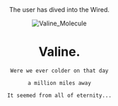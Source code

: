 <div align="center">
The user has dived into the Wired.

![Valine_Molecule](https://upload.wikimedia.org/wikipedia/commons/5/56/Valin_-_Valine.svg)

# Valine.

```
Were we ever colder on that day

a million miles away

It seemed from all of eternity...
```
</div>
